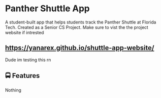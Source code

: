 
# Panther Shuttle App

A student-built app that helps students track the Panther Shuttle at Florida Tech.
Created as a Senior CS Project.
Make sure to vist the the project website if intrested

https://yanarex.github.io/shuttle-app-website/
---

Dude im testing this rn


## 🚍 Features
Nothing
